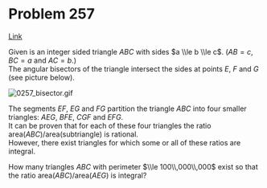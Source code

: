 # Problem 257

[Link](https://projecteuler.net/problem=257)

Given is an integer sided triangle $ABC$ with sides $a \\le b \\le c$. ($AB = c$, $BC = a$ and $AC = b$.)  
The angular bisectors of the triangle intersect the sides at points $E$, $F$ and $G$ (see picture below). 

![0257_bisector.gif](resources/images/0257_bisector.gif?1678992056)  

The segments $EF$, $EG$ and $FG$ partition the triangle $ABC$ into four smaller triangles: $AEG$, $BFE$, $CGF$ and $EFG$.  
It can be proven that for each of these four triangles the ratio area($ABC$)/area(subtriangle) is rational.  
However, there exist triangles for which some or all of these ratios are integral. 

How many triangles $ABC$ with perimeter $\\le 100\\,000\\,000$ exist so that the ratio area($ABC$)/area($AEG$) is integral?